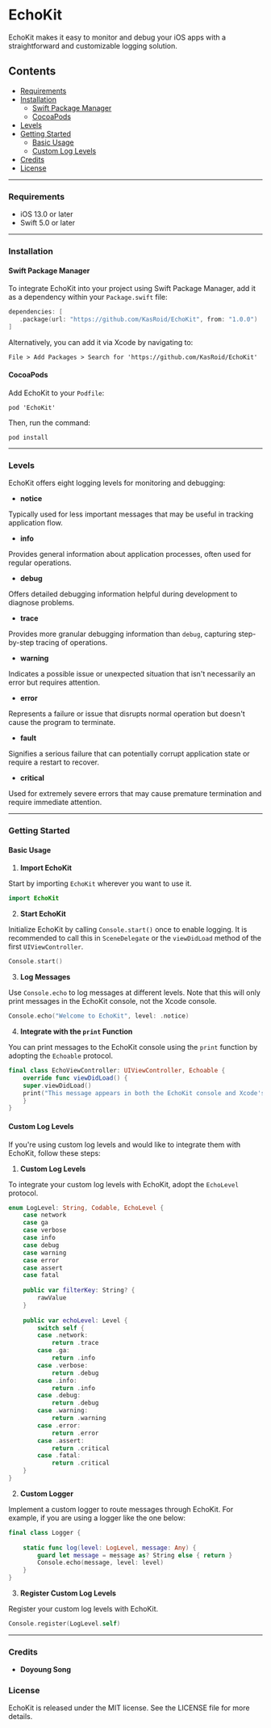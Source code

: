 # EchoKit

EchoKit makes it easy to monitor and debug your iOS apps with a straightforward and customizable logging solution.

## Contents

- [Requirements](#requirements)
- [Installation](#installation)
    - [Swift Package Manager](#swift-package-manager)
    - [CocoaPods](#cocoapods)
- [Levels](#levels)
- [Getting Started](#getting-started)
    - [Basic Usage](#basic-usage)
    - [Custom Log Levels](#custom-log-levels)
- [Credits](#credits)
- [License](#license)

---

### Requirements

- iOS 13.0 or later
- Swift 5.0 or later

---

### Installation

#### Swift Package Manager

To integrate EchoKit into your project using Swift Package Manager, add it as a dependency within your `Package.swift` file:

```swift
dependencies: [
   .package(url: "https://github.com/KasRoid/EchoKit", from: "1.0.0") 
]
```

Alternatively, you can add it via Xcode by navigating to:

`File > Add Packages > Search for 'https://github.com/KasRoid/EchoKit'`

#### CocoaPods

Add EchoKit to your `Podfile`:

`pod 'EchoKit'`

Then, run the command:

`pod install`

---

### Levels

EchoKit offers eight logging levels for monitoring and debugging:

- **notice**
    
Typically used for less important messages that may be useful in tracking application flow.

- **info**

Provides general information about application processes, often used for regular operations.

- **debug** 
    
Offers detailed debugging information helpful during development to diagnose problems.

- **trace** 
    
Provides more granular debugging information than `debug`, capturing step-by-step tracing of operations.

- **warning** 
    
Indicates a possible issue or unexpected situation that isn't necessarily an error but requires attention.

- **error** 
    
Represents a failure or issue that disrupts normal operation but doesn't cause the program to terminate.

- **fault** 
    
Signifies a serious failure that can potentially corrupt application state or require a restart to recover.

- **critical** 
    
Used for extremely severe errors that may cause premature termination and require immediate attention.


---

### Getting Started

#### Basic Usage

1. **Import EchoKit**

Start by importing `EchoKit` wherever you want to use it.

```swift
import EchoKit
```

2. **Start EchoKit**

Initialize EchoKit by calling `Console.start()` once to enable logging. It is recommended to call this in `SceneDelegate` or the `viewDidLoad` method of the first `UIViewController`.

```swift
Console.start()
```

3. **Log Messages**

Use `Console.echo` to log messages at different levels. Note that this will only print messages in the EchoKit console, not the Xcode console.

```swift
Console.echo("Welcome to EchoKit", level: .notice)
```

4. **Integrate with the `print` Function**

You can print messages to the EchoKit console using the `print` function by adopting the `Echoable` protocol.

```swift
final class EchoViewController: UIViewController, Echoable { 
    override func viewDidLoad() { 
    super.viewDidLoad() 
    print("This message appears in both the EchoKit console and Xcode's console.") 
    }
}
```

#### Custom Log Levels

If you're using custom log levels and would like to integrate them with EchoKit, follow these steps:

1. **Custom Log Levels**

To integrate your custom log levels with EchoKit, adopt the `EchoLevel` protocol.

```swift
enum LogLevel: String, Codable, EchoLevel {
    case network     
    case ga     
    case verbose     
    case info     
    case debug     
    case warning     
    case error     
    case assert     
    case fatal      
    
    public var filterKey: String? {
        rawValue     
    }
    
    public var echoLevel: Level {
        switch self {         
        case .network:
            return .trace         
        case .ga:
            return .info         
        case .verbose:
            return .debug         
        case .info:
            return .info         
        case .debug:
            return .debug         
        case .warning:
            return .warning         
        case .error:
            return .error         
        case .assert:
            return .critical         
        case .fatal:
            return .critical         
    }     
}
```
 
2. **Custom Logger**
    
Implement a custom logger to route messages through EchoKit. For example, if you are using a logger like the one below:

```swift
final class Logger {     
    
    static func log(level: LogLevel, message: Any) {         
        guard let message = message as? String else { return }
        Console.echo(message, level: level)     
    } 
}
```
    
3. **Register Custom Log Levels**

Register your custom log levels with EchoKit.

```swift
Console.register(LogLevel.self)
```

---

### Credits

- **Doyoung Song**

### License

EchoKit is released under the MIT license. See the LICENSE file for more details.
